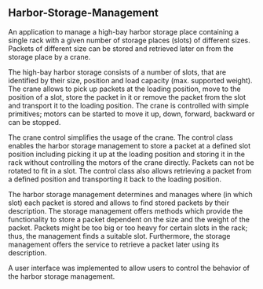 ## Harbor-Storage-Management

An application to manage a high-bay harbor storage place containing a single rack with a given number of storage places (slots) of different sizes. 
Packets of different size can be stored and retrieved later on from the storage place by a crane.

The high-bay harbor storage consists of a number of slots, that are identified by their size, position and load capacity (max. supported weight). 
The crane allows to pick up packets at the loading position, move to the position of a slot, store the packet in it or remove the packet from the slot and transport it to the loading position. 
The crane is controlled with simple primitives; motors can be started to move it up, down, forward, backward or can be stopped.

The crane control simplifies the usage of the crane. The control class enables the harbor storage management to store a packet at a defined slot position including picking it up at the loading position and storing it in the rack without controlling the motors of the crane directly. 
Packets can not be rotated to fit in a slot. The control class also allows retrieving a packet from a defined position and transporting it back to the loading position.

The harbor storage management determines and manages where (in which slot) each packet is stored and allows to find stored packets by their description. The storage management offers methods which provide the functionality to store a packet dependent on the size and the weight of the packet.
Packets might be too big or too heavy for certain slots in the rack; thus, the management finds a suitable slot. 
Furthermore, the storage management offers the service to retrieve a packet later using its description.

A user interface was implemented to allow users to control the behavior of the harbor storage management.
